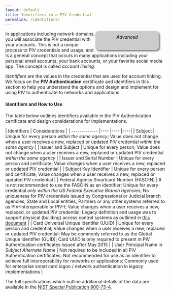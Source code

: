 ```yaml
---
layout: default
title: Identifiers in a PIV Credential
permalink: /identifiers/
---
```


<div style="float:right; padding:10px; margin-right:20px; border-radius:10px; width:180px; height:40px; box-shadow:3px 3px 5px 0px; text-align:center; background-color:#CCC; color:#666666">
<div style="color:#000000">
<em>Advanced</em>
</div>
</div>

In applications including network domains, you will associate the PIV credential with your accounts.  This is not a unique process to PIV credentials and usage, and is a general concept that occurs in many applications including your personal email accounts, your bank accounts, or your favorite social media app.  The concept is called _account linking_.

_Identifiers_ are the values in the credential that are used for account linking.  We focus on the **PIV Authentication** certificate and identifiers in this section to help you understand the options and design and implement for using PIV to authenticate to networks and applications.

<!-- TODO: Insert note referencing FICAM architecture and designing to a centralized identity and access management model or federated model** -->

#### Identifiers and How to Use

The table below outlines identifiers available in the PIV Authentication certificate and design considerations for implementations.

| Identifiers              | Considerations |
| -------------            |----            |----                   |----|
| Subject      |  Unique for every person _within the same agency_; Value does not change when a user receives a new, replaced or updated PIV credential _within the same agency_ |
| Issuer and Subject      | Unique for every person; Value does not change when a user receives a new, replaced or updated PIV credential _within the same agency_ |
| Issuer and Serial Number   | Unique for every person and certificate; Value changes when a user receives a new, replaced or updated PIV credential |
| Subject Key Identifier  | Unique for every person and certificate; Value changes when a user receives a new, replaced or updated PIV credential |
| Federal Agency Smartcard Number (FASC-N)   | It is not recommended to use the FASC-N as an identifier; Unique for every credential _only within the US Federal Executive Branch agencies_; No uniqueness for PIV credentials issued by Congressional or Judicial branch agencies, State and Local entities, Partners or any other systems referred to as PIV-Interoperable or PIV-I; Value changes when a user receives a new, replaced, or updated PIV credential; Legacy definition and usage was to support physical (building) access control systems as outlined in [this document](https://www.idmanagement.gov/IDM/servlet/fileField?entityId=ka0t0000000KyuCAAS&field=File__Body__s) |
| Card Universal Unique Identifer (UUID)      |   Unique for every person and credential; Value changes when a user receives a new, replaced or updated PIV credential; May be commonly referred to as the Global Unique Identifier (GUID); Card UUID is only required to present in PIV Authentication certificates issued after May 2015 |
| User Principal Name in _Subject Alternate Name_   |  Not required to be included in all PIV Authentication certificates; Not recommended for use as an identifier to achieve full interoperability for networks or applications; Commonly used for enterprise smart card logon / network authentication in _legacy_ implementations |


The full specifications which outline additional details of the data are available in the [NIST Special Publication 800-73-4](http://nvlpubs.nist.gov/nistpubs/SpecialPublications/NIST.SP.800-73-4.pdf).
